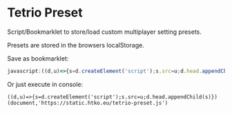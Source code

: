 # Tetrio Preset

Script/Bookmarklet to store/load custom multiplayer setting presets.

Presets are stored in the browsers localStorage.

Save as bookmarklet:

```javascript
javascript:((d,u)=>{s=d.createElement('script');s.src=u;d.head.appendChild(s)})(document,'https://static.htko.eu/tetrio-preset.js')
```

Or just execute in console:
```
((d,u)=>{s=d.createElement('script');s.src=u;d.head.appendChild(s)})(document,'https://static.htko.eu/tetrio-preset.js')
```
